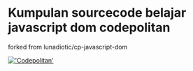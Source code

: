 # Kumpulan sourcecode belajar javascript dom codepolitan

forked from lunadiotic/cp-javascript-dom

[!['Codepolitan'](https://dashboard.codepolitan.com/assets/img/codepolitan-logo-white.png "codepolitan")]([https://dashboard.codepolitan.com/learn/courses/detail/kelas-javascript](https://dashboard.codepolitan.com/learn/courses/detail/belajar-javascript-dom))
